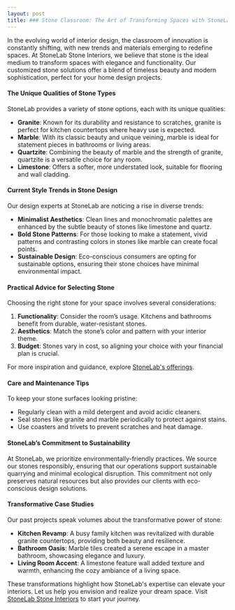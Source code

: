 ```yaml
---
layout: post
title: ### Stone Classroom: The Art of Transforming Spaces with StoneLab's Expertise
---
```



In the evolving world of interior design, the classroom of innovation is constantly shifting, with new trends and materials emerging to redefine spaces. At StoneLab Stone Interiors, we believe that stone is the ideal medium to transform spaces with elegance and functionality. Our customized stone solutions offer a blend of timeless beauty and modern sophistication, perfect for your home design projects.

#### The Unique Qualities of Stone Types

StoneLab provides a variety of stone options, each with its unique qualities:

- **Granite**: Known for its durability and resistance to scratches, granite is perfect for kitchen countertops where heavy use is expected.
- **Marble**: With its classic beauty and unique veining, marble is ideal for statement pieces in bathrooms or living areas.
- **Quartzite**: Combining the beauty of marble and the strength of granite, quartzite is a versatile choice for any room.
- **Limestone**: Offers a softer, more understated look, suitable for flooring and wall cladding.

#### Current Style Trends in Stone Design

Our design experts at StoneLab are noticing a rise in diverse trends:

- **Minimalist Aesthetics**: Clean lines and monochromatic palettes are enhanced by the subtle beauty of stones like limestone and quartz.
- **Bold Stone Patterns**: For those looking to make a statement, vivid patterns and contrasting colors in stones like marble can create focal points.
- **Sustainable Design**: Eco-conscious consumers are opting for sustainable options, ensuring their stone choices have minimal environmental impact.

#### Practical Advice for Selecting Stone

Choosing the right stone for your space involves several considerations:

1. **Functionality**: Consider the room’s usage. Kitchens and bathrooms benefit from durable, water-resistant stones.
2. **Aesthetics**: Match the stone’s color and pattern with your interior theme.
3. **Budget**: Stones vary in cost, so aligning your choice with your financial plan is crucial.

For more inspiration and guidance, explore [StoneLab's offerings](https://stonelab.se).

#### Care and Maintenance Tips

To keep your stone surfaces looking pristine:

- Regularly clean with a mild detergent and avoid acidic cleaners.
- Seal stones like granite and marble periodically to protect against stains.
- Use coasters and trivets to prevent scratches and heat damage.

#### StoneLab’s Commitment to Sustainability

At StoneLab, we prioritize environmentally-friendly practices. We source our stones responsibly, ensuring that our operations support sustainable quarrying and minimal ecological disruption. This commitment not only preserves natural resources but also provides our clients with eco-conscious design solutions.

#### Transformative Case Studies

Our past projects speak volumes about the transformative power of stone:

- **Kitchen Revamp**: A busy family kitchen was revitalized with durable granite countertops, providing both beauty and resilience.
- **Bathroom Oasis**: Marble tiles created a serene escape in a master bathroom, showcasing elegance and luxury.
- **Living Room Accent**: A limestone feature wall added texture and warmth, enhancing the cozy ambiance of a living space.

These transformations highlight how StoneLab's expertise can elevate your interiors. Let us help you envision and realize your dream space. Visit [StoneLab Stone Interiors](https://stonelab.se) to start your journey.